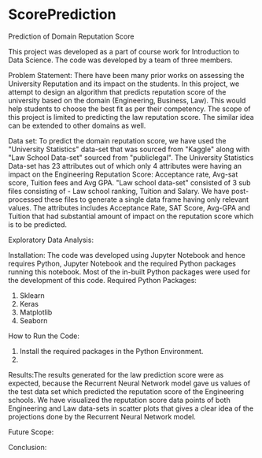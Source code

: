 # ScorePrediction
Prediction of Domain Reputation Score

This project was developed as a part of course work for Introduction to Data Science. The code was developed by a team of three members.

Problem Statement: 
There have been many prior works on assessing the University Reputation and its impact on the students. In this project, we attempt to design an algorithm that predicts reputation score of the university based on the domain (Engineering, Business, Law). This would help students to choose the best fit as per their competency. The scope of this project is limited to predicting the law reputation score. The similar idea can be extended to other domains as well.

Data set:
To predict the domain reputation score, we have used the "University Statistics" data-set that was sourced from "Kaggle" along with "Law School Data-set" sourced from "publiclegal". The University Statistics Data-set has 23 attributes out of which only 4 attributes were having an impact on the Engineering Reputation Score: Acceptance rate, Avg-sat score, Tuition fees and Avg GPA. "Law school data-set" consisted of 3 sub files consisting of - Law school ranking, Tuition and Salary. We have post-processed these files to generate a single data frame having only relevant values. The attributes includes Acceptance Rate, SAT Score, Avg-GPA and Tuition that had substantial amount of impact on the reputation score which is to be predicted.

Exploratory Data Analysis: <TBD>

Installation:
The code was developed using Jupyter Notebook and hence requires Python, Jupyter Notebook and the required Python packages running this notebook. Most of the in-built Python packages were used for the development of this code.
Required Python Packages:
1. Sklearn
2. Keras
3. Matplotlib
4. Seaborn

How to Run the Code:
1. Install the required packages in the Python Environment. 
2. 

Results:The results generated for the law prediction score were as expected, because the Recurrent Neural Network model gave us values of the test data set which predicted the reputation score of the Engineering schools. We have visualized the reputation score data points of both Engineering and Law data-sets in scatter plots that gives a clear idea of the projections done by the Recurrent Neural Network model.


Future Scope:

Conclusion:



